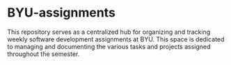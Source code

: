 # BYU-assignments
This repository serves as a centralized hub for organizing and tracking weekly software development assignments at BYU. This space is dedicated to managing and documenting the various tasks and projects assigned throughout the semester.
